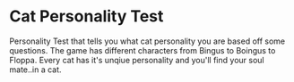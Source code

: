 # Cat Personality Test

Personality Test that tells you what cat personality you are based off some questions. 
The game has different characters from Bingus to Boingus to Floppa. Every cat has it's unqiue
personality and you'll find your soul mate..in a cat.


